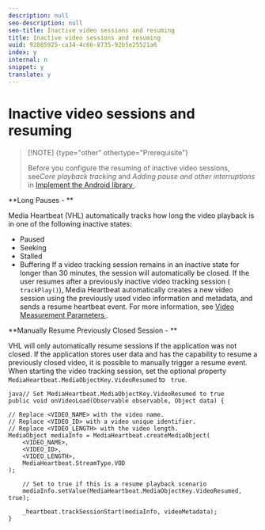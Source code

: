 ```yaml
---
description: null
seo-description: null
seo-title: Inactive video sessions and resuming
title: Inactive video sessions and resuming
uuid: 92885925-ca34-4c66-8735-92b5e25521a6
index: y
internal: n
snippet: y
translate: y
---
```


# Inactive video sessions and resuming


>[!NOTE] {type="other" othertype="Prerequisite"}
>
>Before you configure the resuming of inactive video sessions, see*Core playback tracking* and *Adding pause and other interruptions* in [ Implement the Android library ](c_vhl_imp-lib-android.md#concept_A72BFE683F4A4A3397FD0C71E955DF07). 

**Long Pauses - **

Media Heartbeat (VHL) automatically tracks how long the video playback is in one of the following inactive states: 


* Paused
* Seeking
* Stalled
* Buffering
If a video tracking session remains in an inactive state for longer than 30 minutes, the session will automatically be closed. If the user resumes after a previously inactive video tracking session ( ` trackPlay()`), Media Heartbeat automatically creates a new video session using the previously used video information and metadata, and sends a resume heartbeat event. For more information, see [ Video Measurement Parameters ](../../../c_vhl_stand-implement/c_vhl_titlepage-android/c_vhl_android_video_params.md#concept_F0673625FDD148C6AF455E8947378609). 

**Manually Resume Previously Closed Session - **

VHL will only automatically resume sessions if the application was not closed. If the application stores user data and has the capability to resume a previously closed video, it is possible to manually trigger a resume event. When starting the video tracking session, set the optional property ` MediaHeartbeat.MediaObjectKey.VideoResumed` to ` true`. 
```
java// Set MediaHeartbeat.MediaObjectKey.VideoResumed to true 
public void onVideoLoad(Observable observable, Object data) { 
 
// Replace <VIDEO_NAME> with the video name. 
// Replace <VIDEO_ID> with a video unique identifier. 
// Replace <VIDEO_LENGTH> with the video length.  
MediaObject mediaInfo = MediaHeartbeat.createMediaObject(  
    <VIDEO_NAME>,  
    <VIDEO_ID>,  
    <VIDEO_LENGTH>,  
    MediaHeartbeat.StreamType.VOD 
); 
 
    // Set to true if this is a resume playback scenario 
    mediaInfo.setValue(MediaHeartbeat.MediaObjectKey.VideoResumed, true);  
 
    _heartbeat.trackSessionStart(mediaInfo, videoMetadata); 
}
```

